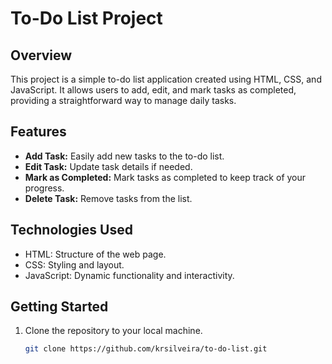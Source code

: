 # To-Do List Project

## Overview
This project is a simple to-do list application created using HTML, CSS, and JavaScript. It allows users to add, edit, and mark tasks as completed, providing a straightforward way to manage daily tasks.

## Features
- **Add Task:** Easily add new tasks to the to-do list.
- **Edit Task:** Update task details if needed.
- **Mark as Completed:** Mark tasks as completed to keep track of your progress.
- **Delete Task:** Remove tasks from the list.

## Technologies Used
- HTML: Structure of the web page.
- CSS: Styling and layout.
- JavaScript: Dynamic functionality and interactivity.

## Getting Started
1. Clone the repository to your local machine.
   ```bash
   git clone https://github.com/krsilveira/to-do-list.git
